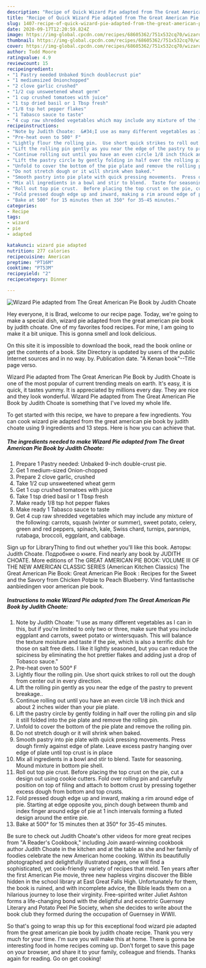 ```yaml
---
description: "Recipe of Quick Wizard Pie adapted from The Great American Pie Book by Judith Choate"
title: "Recipe of Quick Wizard Pie adapted from The Great American Pie Book by Judith Choate"
slug: 1407-recipe-of-quick-wizard-pie-adapted-from-the-great-american-pie-book-by-judith-choate
date: 2020-09-17T12:20:59.824Z
image: https://img-global.cpcdn.com/recipes/68605362/751x532cq70/wizard-pie-adapted-from-the-great-american-pie-book-by-judith-choate-recipe-main-photo.jpg
thumbnail: https://img-global.cpcdn.com/recipes/68605362/751x532cq70/wizard-pie-adapted-from-the-great-american-pie-book-by-judith-choate-recipe-main-photo.jpg
cover: https://img-global.cpcdn.com/recipes/68605362/751x532cq70/wizard-pie-adapted-from-the-great-american-pie-book-by-judith-choate-recipe-main-photo.jpg
author: Todd Moore
ratingvalue: 4.9
reviewcount: 15
recipeingredient:
- "1 Pastry needed Unbaked 9inch doublecrust pie"
- "1 mediumsized Onionchopped"
- "2 clove garlic crushed"
- "1/2 cup unsweetened wheat germ"
- "1 cup crushed tomatoes with juice"
- "1 tsp dried basil or 1 Tbsp fresh"
- "1/8 tsp hot pepper flakes"
- "1 Tabasco sauce to taste"
- "4 cup raw shredded vegetables which may include any mixture of the following  carrots squash winter or summer sweet potato celery green and red peppers spinach kale Swiss chard turnips parsnips rutabaga broccoli eggplant and cabbage"
recipeinstructions:
- "Note by Judith Choate:  &#34;I use as many different vegetables as I can in this, but if you&#39;re limited to only two or three, make sure that you include eggplant and carrots, sweet potato or wintersquash.  This will balance the texture moisture and taste if the pie, which is also a terrific dish for those on salt free diets.  I like it lightly seasoned, but you can reduce the spiciness by eliminating the hot prettier flakes and adding just a drop of Tobasco  sauce.&#34;"
- "Pre-heat oven to 500° F"
- "Lightly flour the rolling pin.  Use short quick strikes to roll out the dough from center out in every direction."
- "Lift the rolling pin gently as you near the edge of the pastry to prevent breakage.."
- "Continue rolling out until you have an even circle 1/8 inch thick and about 2 inches wider than your pie plate."
- "Lift the pastry circle by gently folding in half over the rolling pin and slip it still folded into the pie plate and remove the rolling pin."
- "Unfold to cover the bottom of the pie plate and remove the rolling pin."
- "Do not stretch dough or it will shrink when baked."
- "Smooth pastry into pie plate with quick pressing movements.  Press dough firmly against edge of plate.  Leave excess pastry hanging over edge of plate until top crust is in place"
- "Mix all ingredients in a bowl and stir to blend.  Taste for seasoning.  Mound mixture in bottom pie shell."
- "Roll out top pie crust.  Before placing the top crust on the pie, cut a design out using cookie cutters.  Fold over rolling pin and carefully position on top of filing and attach to bottom crust by pressing together excess dough from bottom and top crusts."
- "Fold pressed dough edge up and inward, making a rim around edge of pie.  Starting at edge opposite you, pinch dough between thumb and index finger around edge of pie at 1 inch intervals forming a fluted design around the entire pie."
- "Bake at 500° for 15 minutes then at 350° for 35-45 minutes."
categories:
- Recipe
tags:
- wizard
- pie
- adapted

katakunci: wizard pie adapted 
nutrition: 277 calories
recipecuisine: American
preptime: "PT16M"
cooktime: "PT53M"
recipeyield: "2"
recipecategory: Dinner

---
```



![Wizard Pie adapted from The Great American Pie Book by Judith Choate](https://img-global.cpcdn.com/recipes/68605362/751x532cq70/wizard-pie-adapted-from-the-great-american-pie-book-by-judith-choate-recipe-main-photo.jpg)

Hey everyone, it is Brad, welcome to our recipe page. Today, we're going to make a special dish, wizard pie adapted from the great american pie book by judith choate. One of my favorites food recipes. For mine, I am going to make it a bit unique. This is gonna smell and look delicious.

On this site it is impossible to download the book, read the book online or get the contents of a book. Site Directory is updated by users of the public Internet sources and in no way. by. Publication date. &#34;A Kenan book&#34;--Title page verso.

Wizard Pie adapted from The Great American Pie Book by Judith Choate is one of the most popular of current trending meals on earth. It's easy, it is quick, it tastes yummy. It is appreciated by millions every day. They are nice and they look wonderful. Wizard Pie adapted from The Great American Pie Book by Judith Choate is something that I've loved my whole life.


To get started with this recipe, we have to prepare a few ingredients. You can cook wizard pie adapted from the great american pie book by judith choate using 9 ingredients and 13 steps. Here is how you can achieve that.

<!--inarticleads1-->

##### The ingredients needed to make Wizard Pie adapted from The Great American Pie Book by Judith Choate:

1. Prepare 1 Pastry needed: Unbaked 9-inch double-crust pie.
1. Get 1 medium-sized Onion-chopped
1. Prepare 2 clove garlic, crushed
1. Take 1/2 cup unsweetened wheat germ
1. Get 1 cup crushed tomatoes with juice
1. Take 1 tsp dried basil or 1 Tbsp fresh
1. Make ready 1/8 tsp hot pepper flakes
1. Make ready 1 Tabasco sauce to taste
1. Get 4 cup raw shredded vegetables which may include any mixture of the following:  carrots, squash (winter or summer), sweet potato, celery, green and red peppers, spinach, kale, Swiss chard, turnips, parsnips, rutabaga, broccoli, eggplant, and cabbage.


Sign up for LibraryThing to find out whether you&#39;ll like this book. Авторы: Judith Choate. Подробнее о книге. Find nearly any book by JUDITH CHOATE. More editions of The GREAT AMERICAN PIE BOOK: VOLUME III OF THE NEW AMERICAN CLASSIC SERIES (American Kitchen Classics) The Great American Pie Book: Great American Pie Book : Recipes for the Sweet and the Savory from Chicken Potpie to Peach Blueberry. Vind fantastische aanbiedingen voor american pie book. 

<!--inarticleads2-->

##### Instructions to make Wizard Pie adapted from The Great American Pie Book by Judith Choate:

1. Note by Judith Choate:  &#34;I use as many different vegetables as I can in this, but if you&#39;re limited to only two or three, make sure that you include eggplant and carrots, sweet potato or wintersquash.  This will balance the texture moisture and taste if the pie, which is also a terrific dish for those on salt free diets.  I like it lightly seasoned, but you can reduce the spiciness by eliminating the hot prettier flakes and adding just a drop of Tobasco  sauce.&#34;
1. Pre-heat oven to 500° F
1. Lightly flour the rolling pin.  Use short quick strikes to roll out the dough from center out in every direction.
1. Lift the rolling pin gently as you near the edge of the pastry to prevent breakage..
1. Continue rolling out until you have an even circle 1/8 inch thick and about 2 inches wider than your pie plate.
1. Lift the pastry circle by gently folding in half over the rolling pin and slip it still folded into the pie plate and remove the rolling pin.
1. Unfold to cover the bottom of the pie plate and remove the rolling pin.
1. Do not stretch dough or it will shrink when baked.
1. Smooth pastry into pie plate with quick pressing movements.  Press dough firmly against edge of plate.  Leave excess pastry hanging over edge of plate until top crust is in place
1. Mix all ingredients in a bowl and stir to blend.  Taste for seasoning.  Mound mixture in bottom pie shell.
1. Roll out top pie crust.  Before placing the top crust on the pie, cut a design out using cookie cutters.  Fold over rolling pin and carefully position on top of filing and attach to bottom crust by pressing together excess dough from bottom and top crusts.
1. Fold pressed dough edge up and inward, making a rim around edge of pie.  Starting at edge opposite you, pinch dough between thumb and index finger around edge of pie at 1 inch intervals forming a fluted design around the entire pie.
1. Bake at 500° for 15 minutes then at 350° for 35-45 minutes.


Be sure to check out Judith Choate&#39;s other videos for more great recipes from &#34;A Reader&#39;s Cookbook,&#34; including Join award-winning cookbook author Judith Choate in the kitchen and at the table as she and her family of foodies celebrate the new American home cooking. Within its beautifully photographed and delightfully illustrated pages, one will find a sophisticated, yet cook-friendly variety of recipes that meld. Ten years after the first American Pie movie, three new hapless virgins discover the Bible hidden in the school library at East Great Falls High. Unfortunately for them, the book is ruined, and with incomplete advice, the Bible leads them on a hilarious journey to lose their virginity. Free-spirited writer Juliet Ashton forms a life-changing bond with the delightful and eccentric Guernsey Literary and Potato Peel Pie Society, when she decides to write about the book club they formed during the occupation of Guernsey in WWII. 

So that's going to wrap this up for this exceptional food wizard pie adapted from the great american pie book by judith choate recipe. Thank you very much for your time. I'm sure you will make this at home. There is gonna be interesting food in home recipes coming up. Don't forget to save this page on your browser, and share it to your family, colleague and friends. Thanks again for reading. Go on get cooking!
